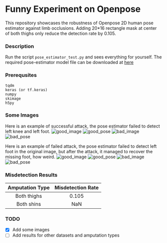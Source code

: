 # Funny Experiment on Openpose

This repository showcases the robustness of Openpose 2D human pose estimator against limb occlusions. Adding 20*16 rectangle mask at center of both thighs only reduce the detection rate by 0.105.

### Description

Run the script `pose_estimator_test.py` and sees everything for yourself.
The required pose-estimator model file can be downloaded at [here](https://yadi.sk/d/blgmGpDi3PjXvK)

### Prerequsites
```
tqdm
keras (or tf.keras)
numpy
skimage
h5py
```

### Some Images
Here is an example of successful attack, the pose estimator failed to detect left knee and left foot.
![good_image](sample/good_image_00058.jpg)
![good_pose](sample/good_pose_00058.jpg)
![bad_image](sample/bad_image_00058.jpg)
![bad_pose](sample/bad_pose_00058.jpg)

Here is an example of failed attack, the pose estimator failed to detect left foot in the original image, but after the attack, it managed to recover the missing foot, how weird.
![good_image](sample/good_image_00000.jpg)
![good_pose](sample/good_pose_00000.jpg)
![bad_image](sample/bad_image_00000.jpg)
![bad_pose](sample/bad_pose_00000.jpg)



### Misdetection Results

| Amputation Type  | Misdetection Rate |
| :---: | :---: |
| Both thighs | 0.105  |
| Both shins | NaN |

### TODO
- [x] Add some images
- [ ] Add results for other datasets and amputation types
